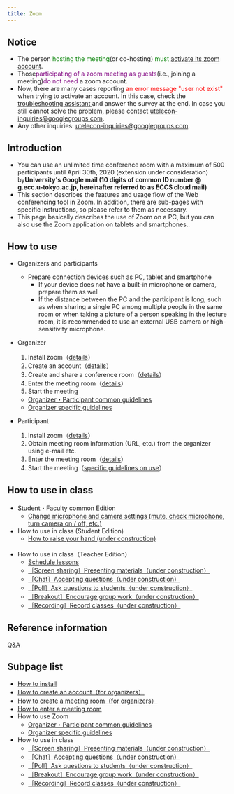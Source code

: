 ```yaml
---
title: Zoom
---
```


## Notice

* The person <font color="green">hosting the meeting</font>(or co-hosting) <font color="green">must</font> <a href="create_account" target="">activate its zoom account</a>.
* Those<font color="purple">participating of a zoom meeting as guests</font>(i.e., joining a meeting)<font color="purple">do not need</font> a zoom account.
* Now, there are many cases reporting <font color="red">an error message "user not exist" </font>when trying to activate an account. In this case, check the <a href="https://tinyurl.com/v5pvzb5">troubleshooting assistant </a>and answer the survey at the end. In case you still cannot solve the problem, please contact utelecon-inquiries@googlegroups.com.
* Any other inquiries: utelecon-inquiries@googlegroups.com.

## Introduction

* You can use an unlimited time conference room with a maximum of 500 participants until April 30th, 2020 (extension under consideration) by**University's Google mail (10 digits of common ID number @ g.ecc.u-tokyo.ac.jp, hereinafter referred to as ECCS cloud mail)**   
* This section describes the features and usage flow of the Web conferencing tool in Zoom. In addition, there are sub-pages with specific instructions, so please refer to them as necessary.
* This page basically describes the use of Zoom on a PC, but you can also use the Zoom application on tablets and smartphones..

## How to use

* Organizers and participants 
  * Prepare connection devices such as PC, tablet and smartphone
    * If your device does not have a built-in microphone or camera, prepare them as well
    * If the distance between the PC and the participant is long, such as when sharing a single PC among multiple people in the same room or when taking a picture of a person speaking in the lecture room, it is recommended to use an external USB camera or high-sensitivity microphone. 
    
* Organizer
  1. Install zoom（<a href="install" target="">details</a>）  
  1. Create an account（<a href="create_account" target="">details</a>）
  1. Create and share a conference room（<a href="create_room" target="">details</a>）
  1. Enter the meeting room（<a href="join" target="">details</a>）
  1. Start the meeting
    * <a href="how_to_use" target="">Organizer・Participant common guidelines</a>
	* <a href="how_to_use_host" target="">Organizer specific guidelines</a>
  
* Participant
  1. Install zoom（<a href="install" target="">details</a>）  
  1. Obtain meeting room information (URL, etc.) from the organizer using e-mail etc.
  1. Enter the meeting room（<a href="join" target="">details</a>）
  1. Start the meeting（<a href="how_to_use" target="">specific guidelines on use</a>）

## How to use in class

* Student・Faculty common Edition
  * <a href="how_to_use_in_classroom_common#use_mic_and_camera">Change microphone and camera settings (mute, check microphone, turn camera on / off, etc.)</a>
	<br>
* How to use in class (Student Edition)
  * <a href="">How to raise your hand (under construction)</a>
  <br>
* How to use in class（Teacher Edition）
  * <a href="how_to_use_in_classroom_faculty_members#schedule">Schedule lessons</a>
  * <a href="" target="">［Screen sharing］Presenting materials（under construction）</a>
  * <a href="" target="">［Chat］Accepting questions（under construction）</a>
  * <a href="" target="">［Poll］Ask questions to students（under construction）</a>
  * <a href="" target="">［Breakout］Encourage group work（under construction）</a>
  * <a href="" target="">［Recording］Record classes（under construction）</a>


## Reference information
[Q&A](qa)  


## Subpage list
* <a href="install" target="">How to install</a>  
* <a href="create_account" target="">How to create an account（for organizers）</a>  
* <a href="create_room" target="">How to create a meeting room（for organizers）</a>  
* <a href="join" target="">How to enter a meeting room</a>  
* How to use Zoom
  * <a href="how_to_use" target="">Organizer・Participant common guidelines</a>  
  * <a href="how_to_use_host" target="">Organizer specific guidelines</a>  
* How to use in class  
  * <a href="classroom_screen_sharing" target="">［Screen sharing］Presenting materials（under construction）</a>  
  * <a href="classroom_chat" target="">［Chat］Accepting questions（under construction）</a>  
  * <a href="classroom_poll" target="">［Poll］Ask questions to students（under construction）</a>  
  * <a href="classroom_breakout" target="">［Breakout］Encourage group work（under construction）</a>  
  * <a href="classroom_record" target="">［Recording］Record classes（under construction）</a>  
